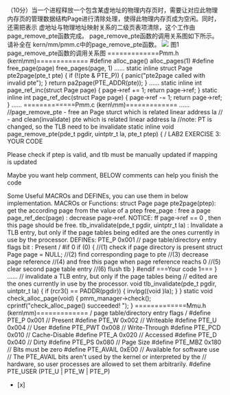（10分）当一个进程释放一个包含某虚地址的物理内存页时，需要让对应此物理内存页的管理数据结构Page进行清除处理，使得此物理内存页成为空闲。同时，还需把表示
虚地址与物理地址映射关系的二级页表项清除，这个工作由page_remove_pte函数完成。
page_remove_pte函数的调用关系图如下所示。请补全在 kern/mm/pmm.c中的page_remove_pte函数。
![](files/attach/images/content/20150326/14273428621019.png)
图1 page_remove_pte函数的调用关系图
=============Pmm.h (kern\mm)=============
\#define alloc_page() alloc_pages(1)
\#define free_page(page) free_pages(page, 1)
......
static inline struct Page 
pte2page(pte_t pte) {
if (!(pte & PTE_P)) {
panic("pte2page called with invalid pte");
}
return pa2page(PTE_ADDR(pte));
}
......
static inline int
page_ref_inc(struct Page page) {
page->ref += 1;
return page->ref;
}
static inline int
page_ref_dec(struct Page page) {
page->ref -= 1;
return page->ref;
}
......
=============Pmm.c (kern\mm)=============
......
//page_remove_pte - free an Page sturct which is related linear address la
// - and clean(invalidate) pte which is related linear address la
//note: PT is changed, so the TLB need to be invalidate
static inline void
page_remove_pte(pde_t pgdir, uintptr_t la, pte_t ptep) {
/ LAB2 EXERCISE 3: YOUR CODE

 Please check if ptep is valid, and tlb must be manually updated if mapping is updated

 Maybe you want help comment, BELOW comments can help you finish the code

 Some Useful MACROs and DEFINEs, you can use them in below implementation.
 MACROs or Functions:
 struct Page page pte2page(ptep): get the according page from the value of a ptep
 free_page : free a page
 page_ref_dec(page) : decrease page->ref. NOTICE: ff page->ref == 0 , then this page should be free.
 tlb_invalidate(pde_t pgdir, uintptr_t la) : Invalidate a TLB entry, but only if the page tables being
 edited are the ones currently in use by the processor.
 DEFINEs:
 PTE_P 0x001 // page table/directory entry flags bit : Present
/
\#if 0
if (0) { //(1) check if page directory is present
struct Page page = NULL; //(2) find corresponding page to pte
//(3) decrease page reference
//(4) and free this page when page reference reachs 0
//(5) clear second page table entry
//(6) flush tlb
}
\#endif
===Your code 1===
}
......
// invalidate a TLB entry, but only if the page tables being
// edited are the ones currently in use by the processor.
void
tlb_invalidate(pde_t pgdir, uintptr_t la) {
if (rcr3() == PADDR(pgdir)) {
invlpg((void )la);
}
}
static void
check_alloc_page(void) {
pmm_manager->check();
cprintf("check_alloc_page() succeeded!
");
}
=============Mmu.h (kern\mm)=============
/ page table/directory entry flags /
\#define PTE_P 0x001 // Present
\#define PTE_W 0x002 // Writeable
\#define PTE_U 0x004 // User
\#define PTE_PWT 0x008 // Write-Through
\#define PTE_PCD 0x010 // Cache-Disable
\#define PTE_A 0x020 // Accessed
\#define PTE_D 0x040 // Dirty
\#define PTE_PS 0x080 // Page Size
\#define PTE_MBZ 0x180 // Bits must be zero
\#define PTE_AVAIL 0xE00 // Available for software use
// The PTE_AVAIL bits aren't used by the kernel or interpreted by the
// hardware, so user processes are allowed to set them arbitrarily.
\#define PTE_USER (PTE_U | PTE_W | PTE_P)
- [x]  

